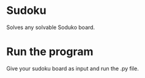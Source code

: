 # Sudoku

Solves any solvable Soduko board. 

# Run the program
Give your sudoku board as input and run the .py file. 
